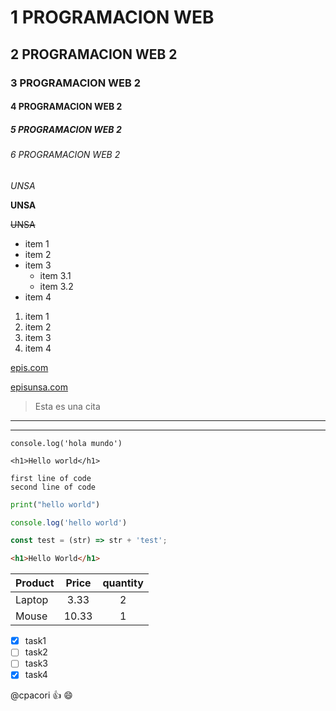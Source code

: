 #  1 PROGRAMACION WEB 
## 2 PROGRAMACION WEB 2 
### 3 PROGRAMACION WEB 2 
#### 4 PROGRAMACION WEB 2 
##### 5 PROGRAMACION WEB 2 
###### 6 PROGRAMACION WEB 2 


<!-- CURSIVA -->
*UNSA*

<!-- NEGRITA -->
**UNSA**

<!-- TACHADO -->
~~UNSA~~



<!-- UL -->
* item 1
* item 2
* item 3
    * item 3.1
    * item 3.2    
* item 4

<!-- OL -->
1. item 1
1. item 2
1. item 3
1. item 4

<!-- LINKS -->
[epis.com](https://www.episunsa.com)

[episunsa.com](https://www.episunsa.com "Custom title")
<!-- CITAS -->
> Esta es una cita

<!-- LINEAS HORIZONTALES -->
___
---

<!-- Escribir como codigo -->
`console.log('hola mundo')`

`<h1>Hello world</h1>`

```
first line of code
second line of code
```
<!-- escribirlo como codigo(sobrea segun el lenguaje) -->
```python
print("hello world")
```

```javascript
console.log('hello world')

const test = (str) => str + 'test';
```

```html
<h1>Hello World</h1>
```

<!-- TABLAS-->
| Product       | Price         |quantity   |
| ------------- |:-------------:| :--------:|
| Laptop        | 3.33          | 2         |
| Mouse         | 10.33         | 1         |

* [x] task1
* [ ] task2
* [ ] task3
* [x] task4

<!-- USO EMOJIS -->
@cpacori :+1:    :smile: